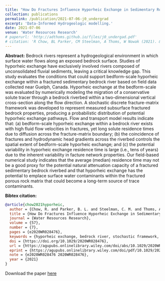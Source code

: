 ```yaml
---
title: "How Do Fractures Influence Hyporheic Exchange in Sedimentary Rock Riverbeds?"
collection: publications
permalink: /publication/2021-07-06-j0_undergrad
excerpt: 'Data-Informed Hydrogeologic modelling.'
date: 2021-07-06
venue: 'Water Resources Research'
# paperurl: 'http://adthoms.github.io/files/j0_undergad.pdf'
# citation: 'R Chow, BL Parker, CM Steelman, A Thoms, W Nowak (2021). &quot;How do fractures influence hyporheic exchange in sedimentary rock riverbeds?&quot; <i>Water Resources Research</i>. 57(7).'
---
```

**Abstract:** Bedrock rivers represent a hydrogeological environment in which surface water flows along an exposed bedrock surface. Studies of hyporheic exchange have exclusively involved rivers composed of  unconsolidated fluvial sediments, leaving a critical knowledge gap. This study evaluates the conditions that could support bedform-scale hyporheic exchange within a fractured sedimentary bedrock river based on field data collected near Guelph, Canada. Hyporheic exchange at the bedform-scale was evaluated by numerically modeling the migration of a conservative solute tracer through a bedrock riverbed within a two-dimensional vertical cross-section along the flow direction. A stochastic discrete fracture-matrix  framework was developed to represent measured subsurface fractured bedrock properties, producing a  probabilistic distribution of potential hyporheic exchange pathways. Flow and transport model results indicate that: (a) bedform-scale hyporheic exchange within a bedrock river exists with high fluid flow  velocities in fractures, yet long solute residence times due to diffusion across the fracture-matrix boundary;  (b) the coincidence of fractures and hydrodynamic head gradients across the riverbed controls the spatial extent of bedform-scale hyporheic exchange; and (c) the potential variability in hyporheic exchange  residence time is large (i.e., tens of years) due to the inherent variability in facture network properties.  Our field-based numerical study indicates that the average (median) residence time may not be a good proxy for the potential natural attenuation capacity of a fractured sedimentary bedrock riverbed and that hyporheic exchange has the potential to emplace surface water contaminants within the fractured porous rock matrix that could become a long-term source of trace contaminants.


**Bibtex citation:**
```bibtex
@article{chow2021hyporheic,
  author = {Chow, R. and Parker, B. L. and Steelman, C. M. and Thoms, A. and Nowak, W.},
  title = {How Do Fractures Influence Hyporheic Exchange in Sedimentary Rock Riverbeds?},
  journal = {Water Resources Research},
  volume = {57},
  number = {7},
  pages = {e2020WR028476},
  keywords = {hyporheic exchange, bedrock river, stochastic framework, dual porosity, fracture connectivity},
  doi = {https://doi.org/10.1029/2020WR028476},
  url = {https://agupubs.onlinelibrary.wiley.com/doi/abs/10.1029/2020WR028476},
  eprint = {https://agupubs.onlinelibrary.wiley.com/doi/pdf/10.1029/2020WR028476},
  note = {e2020WR028476 2020WR028476},
  year = {2021}
}
```

Download the paper [here](http://adthoms.github.io/files/j0_undergad.pdf)